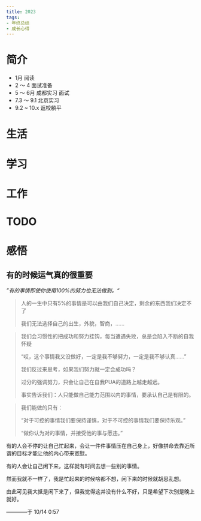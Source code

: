 ```yaml
---
title: 2023
tags:
- 年终总结
- 成长心得
---
```


# 简介

- 1月
阅读
- 2 ～ 4
面试准备
- 5 ～ 6月
成都实习
面试
- 7.3 ～ 9.1
北京实习
- 9.2 ~ 10.x
返校躺平

# 生活

# 学习

# 工作

# TODO

# 感悟



## 有的时候运气真的很重要



*”有的事情即使你使用100%的努力也无法做到。“*



> 人的一生中只有5%的事情是可以由我们自己决定，剩余的东西我们决定不了
>
> 我们无法选择自己的出生，外貌，智商，......



> 我们会习惯性的把成功和努力挂钩，每当遭遇失败，总是会陷入不断的自我怀疑
>
> “哎，这个事情我又没做好，一定是我不够努力，一定是我不够认真......”
>
> 我们反过来思考，如果我们努力就一定会成功吗？
>
> 过分的强调努力，只会让自己在自我PUA的道路上越走越远。
>
> 事实告诉我们：人只能做自己能力范围以内的事情，要承认自己是有限的。



> 我们能做的只有：
>
> “对于可控的事情我们要保持谨慎，对于不可控的事情我们要保持乐观。”
>
> “做你认为对的事情，并接受他的事与愿违。”

有的人会不停的让自己忙起来，会让一件件事情压在自己身上，好像拼命去靠近所谓的目标才能让他的内心带来宽慰。

有的人会让自己闲下来，这样就有时间去想一些别的事情。

然而我就不一样了，我是忙起来的时候啥都不想，闲下来的时候就胡思乱想。

由此可见我大抵是闲下来了，但我觉得这并没有什么不好，只是希望下次别是晚上就好。

————于 10/14 0:57




